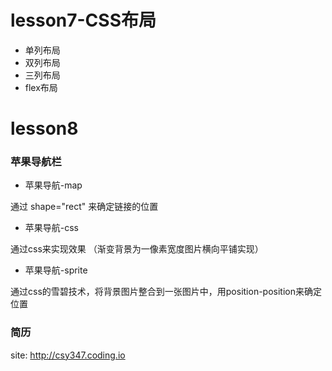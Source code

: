 # lesson7-CSS布局

- 单列布局
- 双列布局
- 三列布局
- flex布局

# lesson8
### 苹果导航栏
- 苹果导航-map

通过<area> shape="rect" 来确定链接的位置

- 苹果导航-css

通过css来实现效果 （渐变背景为一像素宽度图片横向平铺实现）

- 苹果导航-sprite

通过css的雪碧技术，将背景图片整合到一张图片中，用position-position来确定位置

### 简历

site: http://csy347.coding.io

